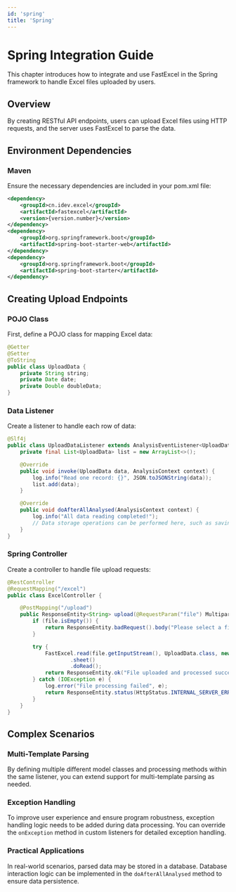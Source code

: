 ```yaml
---
id: 'spring'
title: 'Spring'
---
```


# Spring Integration Guide
This chapter introduces how to integrate and use FastExcel in the Spring framework to handle Excel files uploaded by users.

## Overview

By creating RESTful API endpoints, users can upload Excel files using HTTP requests, and the server uses FastExcel to parse the data.

## Environment Dependencies

### Maven
Ensure the necessary dependencies are included in your pom.xml file:

```xml
<dependency>
    <groupId>cn.idev.excel</groupId>
    <artifactId>fastexcel</artifactId>
    <version>{version.number}</version>
</dependency>
<dependency>
    <groupId>org.springframework.boot</groupId>
    <artifactId>spring-boot-starter-web</artifactId>
</dependency>
<dependency>
    <groupId>org.springframework.boot</groupId>
    <artifactId>spring-boot-starter</artifactId>
</dependency>
```

## Creating Upload Endpoints

### POJO Class
First, define a POJO class for mapping Excel data:

```java
@Getter
@Setter
@ToString
public class UploadData {
    private String string;
    private Date date;
    private Double doubleData;
}
```

### Data Listener
Create a listener to handle each row of data:

```java
@Slf4j
public class UploadDataListener extends AnalysisEventListener<UploadData> {
    private final List<UploadData> list = new ArrayList<>();

    @Override
    public void invoke(UploadData data, AnalysisContext context) {
        log.info("Read one record: {}", JSON.toJSONString(data));
        list.add(data);
    }

    @Override
    public void doAfterAllAnalysed(AnalysisContext context) {
        log.info("All data reading completed!");
        // Data storage operations can be performed here, such as saving to database
    }
}
```

### Spring Controller
Create a controller to handle file upload requests:

```java
@RestController
@RequestMapping("/excel")
public class ExcelController {

    @PostMapping("/upload")
    public ResponseEntity<String> upload(@RequestParam("file") MultipartFile file) {
        if (file.isEmpty()) {
            return ResponseEntity.badRequest().body("Please select a file to upload!");
        }

        try {
            FastExcel.read(file.getInputStream(), UploadData.class, new UploadDataListener())
                    .sheet()
                    .doRead();
            return ResponseEntity.ok("File uploaded and processed successfully!");
        } catch (IOException e) {
            log.error("File processing failed", e);
            return ResponseEntity.status(HttpStatus.INTERNAL_SERVER_ERROR).body("File processing failed");
        }
    }
}
```

## Complex Scenarios

### Multi-Template Parsing
By defining multiple different model classes and processing methods within the same listener, you can extend support for multi-template parsing as needed.

### Exception Handling
To improve user experience and ensure program robustness, exception handling logic needs to be added during data processing. 
You can override the `onException` method in custom listeners for detailed exception handling.

### Practical Applications
In real-world scenarios, parsed data may be stored in a database. 
Database interaction logic can be implemented in the `doAfterAllAnalysed` method to ensure data persistence.
